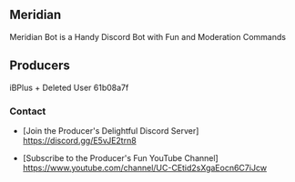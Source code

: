 ## Meridian
Meridian Bot is a Handy Discord Bot with Fun and Moderation Commands

## Producers

iBPlus
+
Deleted User 61b08a7f

### Contact

- [Join the Producer's Delightful Discord Server] https://discord.gg/E5vJE2trn8

- [Subscribe to the Producer's Fun YouTube Channel] https://www.youtube.com/channel/UC-CEtid2sXgaEocn6C7iJcw
